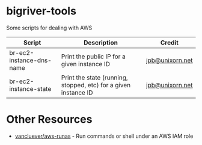 # bigriver-tools
Some scripts for dealing with AWS

| Script | Description | Credit |
| ------ | ----------- | ------ |
| br-ec2-instance-dns-name | Print the public IP for a given instance ID | jpb@unixorn.net |
| br-ec2-instance-state | Print the state (running, stopped, etc) for a given instance ID | jpb@unixorn.net |

# Other Resources
* [vancluever/aws-runas](https://github.com/vancluever/aws-runas) - Run commands or shell under an AWS IAM role
